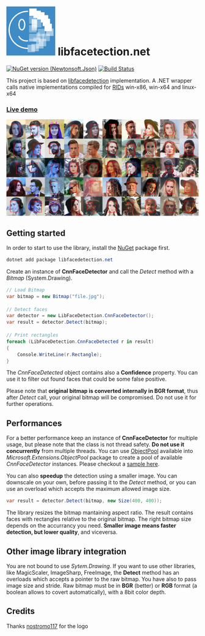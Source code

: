 # ![Logo](docs/assets/logo-small.png) libfacetection.net
[![NuGet version (Newtonsoft.Json)](https://img.shields.io/nuget/v/libfacedetection.net.svg)](https://www.nuget.org/packages/libfacedetection.net/)
[![Build Status](https://dev.azure.com/ricciolo/libfacedetection.net/_apis/build/status/Ricciolo.libfacedetection.net?branchName=master)](https://dev.azure.com/ricciolo/libfacedetection.net/_build/latest?definitionId=30&branchName=master)

This project is based on [libfacedetection](https://github.com/ShiqiYu/libfacedetection) implementation. A .NET wrapper calls native implementations compiled for [RIDs](https://docs.microsoft.com/en-us/dotnet/core/rid-catalog) win-x86, win-x64 and linux-x64
### [Live demo](https://ricciolo.github.io/libfacedetection.net/)

![Output generated with sample](docs/assets/faces.jpg)

## Getting started
In order to start to use the library, install the [NuGet](https://www.nuget.org/packages/libfacedetection.net/) package first.
```powershell
dotnet add package libfacedetection.net
```
Create an instance of **CnnFaceDetector** and call the *Detect* method with a *Bitmap* (System.Drawing).
```csharp
// Load Bitmap
var bitmap = new Bitmap("file.jpg");

// Detect faces
var detector = new LibFaceDetection.CnnFaceDetector();
var result = detector.Detect(bitmap);

// Print rectangles
foreach (LibFaceDetection.CnnFaceDetected r in result)
{
    Console.WriteLine(r.Rectangle);
}
```
The *CnnFaceDetected* object contains also a **Confidence** property. You can use it to filter out found faces that could be some false positive.

Please note that **original bitmap is converted internally in BGR format**, thus after *Detect* call, your original bitmap will be compromised. Do not use it for further operations.

## Performances
For a better performance keep an instance of **CnnFaceDetector** for multiple usage, but please note that the class is not thread safety. **Do not use it concurrently** from multiple threads. You can use [ObjectPool<T>](https://docs.microsoft.com/dotnet/api/microsoft.extensions.objectpool.objectpool-1) available into *Microsoft.Extensions.ObjectPool* package to create a pool of available *CnnFaceDetector* instances. Please checkout a [sample here](tree/master/samples/AzureFunction).

You can also **speedup** the detection using a smaller image. You can downscale on your own, before passing it to the *Detect* method, or you can use an overload which accepts the maximum allowed image size.
```csharp
var result = detector.Detect(bitmap, new Size(400, 400));
```
The library resizes the bitmap mantaining aspect ratio. The result contains faces with rectangles relative to the original bitmap. The right bitmap size depends on the accurrancy you need. **Smaller image means faster detection, but lower quality**, and viceversa.

## Other image library integration
You are not bound to use *Sytem.Drawing*. If you want to use other libraries, like MagicScaler, ImageSharp, FreeImage, the **Detect** method has an overloads which accepts a pointer to the raw bitmap. You have also to pass image size and stride.
Raw bitmap must be in **BGR** (better) or **RGB** format (a boolean allows to covert automatically), with a 8bit color depth.

## Credits
Thanks [nostromo117](https://github.com/nostromo117) for the logo
